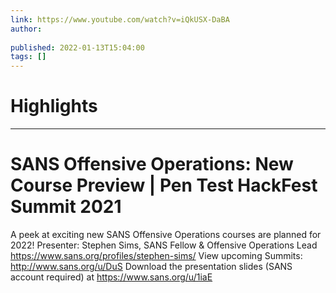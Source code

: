 ```yaml
---
link: https://www.youtube.com/watch?v=iQkUSX-DaBA
author: 
   
published: 2022-01-13T15:04:00
tags: []
---
```

# Highlights


---
# SANS Offensive Operations: New Course Preview | Pen Test HackFest Summit 2021
A peek at exciting new SANS Offensive Operations courses are planned for 2022! Presenter: Stephen Sims, SANS Fellow & Offensive Operations Lead https://www.sans.org/profiles/stephen-sims/ View upcoming Summits: http://www.sans.org/u/DuS Download the presentation slides (SANS account required) at https://www.sans.org/u/1iaE